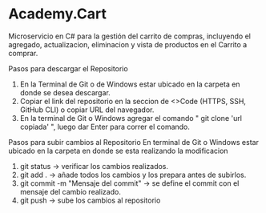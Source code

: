 # Academy.Cart
Microservicio en C# para la gestión del carrito de compras, incluyendo el agregado, actualizacion, eliminacion y vista de productos en el Carrito a comprar.

Pasos para descargar el Repositorio
1. En la Terminal de Git o de Windows estar ubicado en la carpeta en donde se desea descargar.
2. Copiar el link del repositorio en la seccion de <>Code (HTTPS, SSH, GitHub CLI) o copiar URL del navegador.
3. En la terminal de Git o Windows agregar el comando " git clone 'url copiada' ", luego dar Enter para correr el comando.


Pasos para subir cambios al Repositorio
En terminal de Git o Windows estar ubicado en la carpeta en donde se esta realizando la modificacion
1. git status -> verificar los cambios realizados.
2. git add . -> añade todos los cambios y los prepara antes de subirlos.
3. git commit -m "Mensaje del commit" -> se define el commit con el mensaje del cambio realizado.
4. git push -> sube los cambios al repositorio
